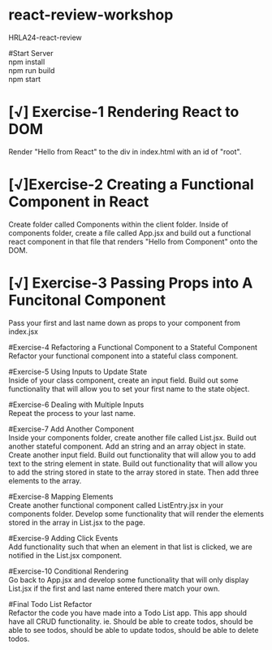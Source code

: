 # react-review-workshop

HRLA24-react-review

#Start Server<br/>
npm install<br/>
npm run build<br/>
npm start<br/>

# [√] Exercise-1 Rendering React to DOM<br/>
Render "Hello from React" to the div in index.html with an id of "root".

# [√]Exercise-2 Creating a Functional Component in React<br/>
Create folder called Components within the client folder. Inside of components folder, create a file called App.jsx and build out a functional react component in that file that renders "Hello from Component" onto the DOM.

# [√] Exercise-3 Passing Props into A Funcitonal Component<br/>
Pass your first and last name down as props to your component from index.jsx

#Exercise-4 Refactoring a Functional Component to a Stateful Component<br/>
Refactor your functional component into a stateful class component.

#Exercise-5 Using Inputs to Update State<br/>
Inside of your class component, create an input field. Build out some functionality that will allow you to set your first name to the state object.

#Exercise-6 Dealing with Multiple Inputs<br/>
Repeat the process to your last name.

#Exercise-7 Add Another Component<br/>
Inside your components folder, create another file called List.jsx. Build out another stateful component. Add an string and an array object in state. Create another input field. Build out functionality that will allow you to add text to the string element in state. Build out functionality that will allow you to add the string stored in state to the array stored in state. Then add three elements to the array.

#Exercise-8 Mapping Elements<br/>
Create another functional component called ListEntry.jsx in your components folder. Develop some functionality that will render the elements stored in the array in List.jsx to the page.

#Exercise-9 Adding Click Events<br/>
Add functionality such that when an element in that list is clicked, we are notified in the List.jsx component.

#Exercise-10 Conditional Rendering<br/>
Go back to App.jsx and develop some functionality that will only display List.jsx if the first and last name entered there match your own.

#Final Todo List Refactor<br/>
Refactor the code you have made into a Todo List app. This app should have all CRUD functionality. ie. Should be able to create todos, should be able to see todos, should be able to update todos, should be able to delete todos.
